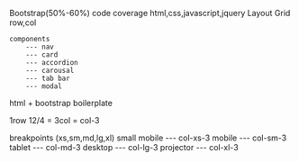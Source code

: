 Bootstrap(50%-60%) code coverage
    html,css,javascript,jquery
    Layout
        Grid
        row,col

    components
        --- nav
        --- card
        --- accordion
        --- carousal
        --- tab bar
        --- modal
html + bootstrap boilerplate


1row
12/4 = 3col = col-3
<div class="row">
    <div class="col-sm-12 col-md-6 col-lg-3">
    </div>
    <div class="col-sm-12 col-md-6 col-lg-3">
    </div>
    <div class="col-sm-12 col-md-6 col-lg-3">
    </div>
    <div class="col-sm-12 col-md-6 col-lg-3">
    </div>
     <div class="col-sm-12 col-md-6 col-lg-3">
    </div>
</div>

breakpoints (xs,sm,md,lg,xl)
    small mobile --- col-xs-3
    mobile --- col-sm-3
    tablet --- col-md-3
    desktop --- col-lg-3
    projector --- col-xl-3
